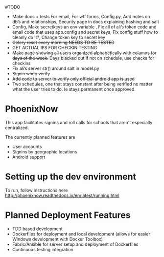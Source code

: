 #TODO
* Make docs + tests For email, For wtf forms, Config.py, Add notes on db’s and relationships, Security page in docs explaining hashing and salt
* Config, Make secretkeys an env variable , Fix all of ali’s token code and email code that uses app.config and secret keys, Fix config stuff how to cleanly do it?, Change token key to secret key
* ~~Celery reset every morning NEEDS TO BE TESTED~~
* GET ACTUAL IPS FOR CHECKIN TESTING
* ~~Make page showing all users organized alphabetically with columns for days of the week.~~ Days blacked out if not on schedule, use checks for checkins
* Fix ali’s server str() around salt in model.py
* ~~Signin when verify~~
* ~~Add code to server to verify only official android app is used~~
* Two schedules, one that stays constant after being verified no matter what the user tries to do. Ie stays permanent once approved.

# PhoenixNow
This app facilitates signins and roll calls for schools that aren't especially centralized.

The currently planned features are

* User accounts
* Signins by geographic locations
* Android support

# Setting up the dev environment
To run, follow instructions here http://phoenixnow.readthedocs.io/en/latest/running.html

# Planned Deployment Features

* TDD based development
* Dockerfiles for deployment and local development (allows for easier Windows
  development with Docker Toolbox)
* Fabric/Ansible for server setup and deployment of Dockerfiles
* Continuous testing integration
